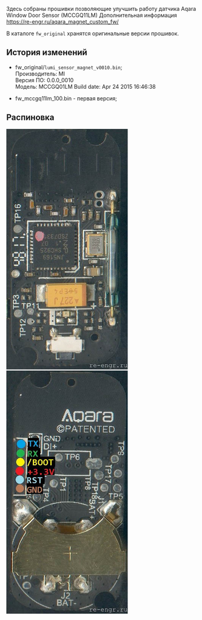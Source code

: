 Здесь собраны прошивки позволяющие улучшить работу датчика Aqara Window Door Sensor (MCCGQ11LM)
Дополнительная информация  https://re-engr.ru/aqara_magnet_custom_fw/

В каталоге `fw_original` хранятся оригинальные версии прошивок.  
## История изменений 
* fw_original/`lumi_sensor_magnet_v0010.bin`;  
 Производитель: MI  
 Версия ПО: 0.0.0_0010  
 Модель: MCCGQ01LM
 Build date: Apr 24 2015 16:46:38   

* fw_mccgq11lm_100.bin - первая версия;

## Распиновка
![Pins_0](aqara_door11_top.jpg)
![Pins_1](aqara_door11_bot.jpg)
